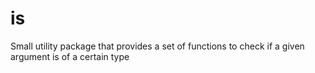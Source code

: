 # is
Small utility package that provides a set of functions to check if a given argument is of a certain type
